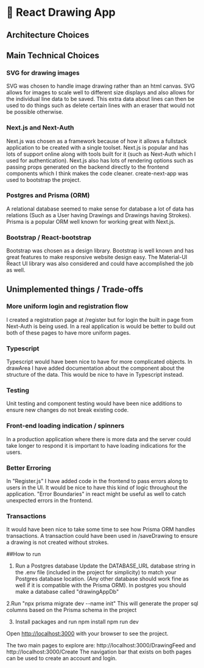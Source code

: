 # 🎨 React Drawing App

## Architecture Choices


## Main Technical Choices
### SVG for drawing images
SVG was chosen to handle image drawing rather than an html canvas. SVG allows for images to scale well to different size displays and also allows for the individual line data to be saved. This extra data about lines can then be used to do things such as delete certain lines with an eraser that would not be possible otherwise.

### Next.js and Next-Auth
Next.js was chosen as a framework because of how it allows a fullstack application to be created with a single toolset. Next.js is popular and has lots of support online along with tools built for it (such as Next-Auth which I used for authentication). Next.js also has lots of rendering options such as passing props generated on the backend directly to the frontend components which I think makes the code cleaner. create-next-app was used to bootstrap the project.

### Postgres and Prisma (ORM)
A relational database seemed to make sense for database a lot of data has relations (Such as a User having Drawings and Drawings having Strokes). Prisma is a popular ORM well known for working great with Next.js.

### Bootstrap / React-bootstrap
Bootstrap was chosen as a design library. Bootstrap is well known and has great features to make responsive website design easy. The Material-UI React UI library was also considered and could have accomplished the job as well.


## Unimplemented things / Trade-offs
### More uniform login and registration flow
I created a registration page at /register but for login the built in page from Next-Auth is being used. In a real application is would be better to build out both of these pages to have more uniform pages.

### Typescript
Typescript would have been nice to have for more complicated objects. In drawArea I have added documentation about the component about the structure of the data. This would be nice to have in Typescript instead.

### Testing
Unit testing and component testing would have been nice additions to ensure new changes do not break existing code.

### Front-end loading indication / spinners
In a production application where there is more data and the server could take longer to respond it is important to have loading indications for the users.

### Better Erroring
In "Register.js" I have added code in the frontend to pass errors along to users in the UI. It would be nice to have this kind of logic throughout the application. "Error Boundaries" in react might be useful as well to catch unexpected errors in the frontend.

### Transactions
It would have been nice to take some time to see how Prisma ORM handles transactions. A transaction could have been used in /saveDrawing to ensure a drawing is not created without strokes.

##How to run
1. Run a Postgres database
Update the DATABASE_URL database string in the .env file (included in the project for simplicity) to match your Postgres database location. (Any other database should work fine as well if it is compatible with the Prisma ORM). In postgres you should make a database called "drawingAppDb"

2.Run "npx prisma migrate dev --name init"
This will generate the proper sql columns based on the Prisma schema in the project

3. Install packages and run
npm install
npm run dev

Open [http://localhost:3000](http://localhost:3000) with your browser to see the project.

The two main pages to explore are:
http://localhost:3000/DrawingFeed
and
http://localhost:3000/Create
The navigation bar that exists on both pages can be used to create an account and login.
